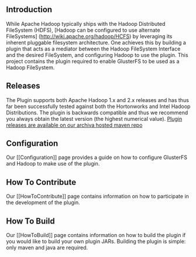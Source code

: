 ## Introduction ##

While Apache Hadoop typically ships with the Hadoop Distributed FileSystem (HDFS), [Hadoop can be configured to use alternate FileSystems] (http://wiki.apache.org/hadoop/HCFS) by leveraging its inherent pluggable filesystem architecture. One achieves this by building a plugin that acts as a mediator between the Hadoop FileSystem Interface and the desired FileSystem, and configuring Hadoop to use the plugin. This project contains the plugin required to enable GlusterFS to be used as a Hadoop FileSystem. 

## Releases ##

The Plugin supports both Apache Hadoop 1.x and 2.x releases and has thus far been successfully tested against both the Hortonworks and Intel Hadoop Distributions. The plugin is backwards compatible and thus we recommend you always obtain the latest version (the highest numerical value). [Plugin releases are available on our archiva hosted maven repo](http://23.23.239.119/archiva/browse/org.apache.hadoop.fs.glusterfs/glusterfs-hadoop) 

## Configuration ##

Our [[Configuration]] page provides a guide on how to configure GlusterFS and Hadoop to make use of the plugin.

## How To Contribute ##

Our [[HowToContribute]] page contains information on how to participate in the development of the plugin.

## How To Build ##

Our [[HowToBuild]] page contains information on how to build the plugin if you would like to build your own plugin JARs.  Building the plugin is simple: only maven and java are required. 